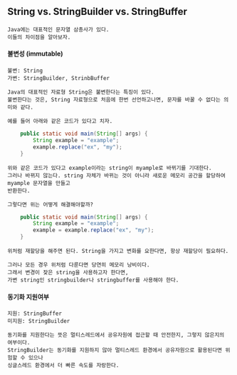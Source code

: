 ## String vs. StringBuilder vs. StringBuffer

    Java에는 대표적인 문자열 삼총사가 있다.
    이들의 차이점을 알아보자.

#### 불변성 (immutable)

    불변: String
    가변: StringBuilder, StrinbBuffer

    Java의 대표적인 자료형 String은 불변한다는 특징이 있다.
    불변한다는 것은, String 자료형으로 처음에 한번 선언하고나면, 문자를 바꿀 수 없다는 의미와 같다.

    예를 들어 아래와 같은 코드가 있다고 치자.

```java
    public static void main(String[] args) {
        String example = "example";
        example.replace("ex", "my");
    }
```

    위와 같은 코드가 있다고 example이라는 string이 myample로 바뀌기를 기대한다.
    그러나 바뀌지 않는다. string 자체가 바뀌는 것이 아니라 새로운 메모리 공간을 할당하여 myample 문자열을 만들고
    반환한다.

    그렇다면 위는 어떻게 해결해야할까?

```java
    public static void main(String[] args) {
        String example = "example";
        example = example.replace("ex", "my");
    }
```

    위처럼 재할당을 해주면 된다. String을 가지고 변화를 요한다면, 항상 재할당이 필요하다.

    그러나 모든 경우 위처럼 다룬다면 당연히 메모리 낭비이다.
    그래서 변경이 잦은 string을 사용하고자 한다면,
    가변 string인 stringbuilder나 stringbuffer를 사용해야 한다.

#### 동기화 지원여부

    지원: StringBuffer
    미지원: StringBuilder

    동기화를 지원한다는 뜻은 멀티스레드에서 공유자원에 접근할 때 안전한지, 그렇지 않은지의 여부이다.
    StringBuilder는 동기화를 지원하지 않아 멀티스레드 환경에서 공유자원으로 활용된다면 위험할 수 있으나
    싱글스레드 환경에서 더 빠른 속도를 자랑한다.
